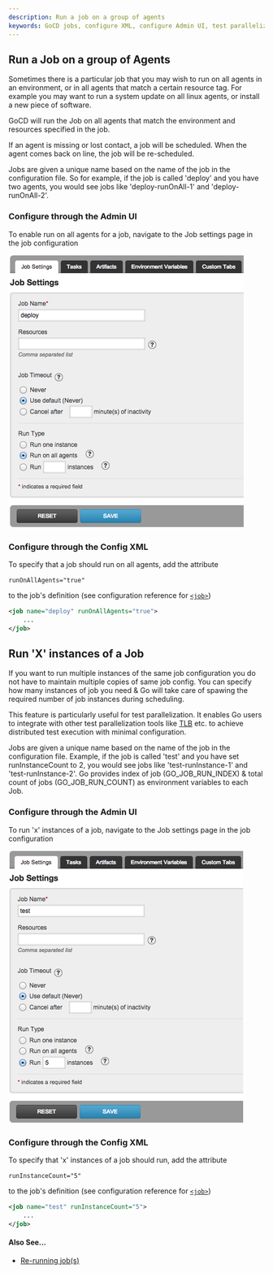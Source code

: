 ```yaml
---
description: Run a job on a group of agents
keywords: GoCD jobs, configure XML, configure Admin UI, test parallelization
---
```


## Run a Job on a group of Agents

Sometimes there is a particular job that you may wish to run on all agents in an environment, or in all agents that match a certain resource tag. For example you may want to run a system update on all linux agents, or install a new piece of software.

GoCD will run the Job on all agents that match the environment and resources specified in the job.

If an agent is missing or lost contact, a job will be scheduled. When the agent comes back on line, the job will be re-scheduled.

Jobs are given a unique name based on the name of the job in the configuration file. So for example, if the job is called 'deploy' and you have two agents, you would see jobs like 'deploy-runOnAll-1' and 'deploy-runOnAll-2'.

### Configure through the Admin UI

To enable run on all agents for a job, navigate to the Job settings page in the job configuration

![](../resources/images/runonall_job.png)

### Configure through the Config XML

To specify that a job should run on all agents, add the attribute

```
runOnAllAgents="true"
```

to the job's definition (see configuration reference for [`<job>`](../configuration/configuration_reference.md#job))

```xml
<job name="deploy" runOnAllAgents="true">
    ...
</job>
```

## Run 'X' instances of a Job

If you want to run multiple instances of the same job configuration you do not have to maintain multiple copies of same job config. You can specify how many instances of job you need & Go will take care of spawing the required number of job instances during scheduling.

This feature is particularly useful for test parallelization. It enables Go users to integrate with other test parallelization tools like [TLB](http://test-load-balancer.github.io) etc. to achieve distributed test execution with minimal configuration.

Jobs are given a unique name based on the name of the job in the configuration file. Example, if the job is called 'test' and you have set runInstanceCount to 2, you would see jobs like 'test-runInstance-1' and 'test-runInstance-2'. Go provides index of job (GO_JOB_RUN_INDEX) & total count of jobs (GO_JOB_RUN_COUNT) as environment variables to each Job.

### Configure through the Admin UI

To run 'x' instances of a job, navigate to the Job settings page in the job configuration

![](../resources/images/runxinstance_job.png)

### Configure through the Config XML

To specify that 'x' instances of a job should run, add the attribute

```
runInstanceCount="5"
```

to the job's definition (see configuration reference for [`<job>`](../configuration/configuration_reference.md#job))

```xml
<job name="test" runInstanceCount="5">
    ...
</job>
```


#### Also See...

-   [Re-running job(s)](../faq/job_rerun.md)
